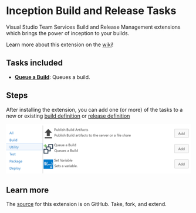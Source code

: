 # Inception Build and Release Tasks

Visual Studio Team Services Build and Release Management extensions which brings the power of inception to your builds.

Learn more about this extension on the [wiki](https://github.com/geeklearningio/gl-vsts-tasks-inception/wiki)!

## Tasks included

* **[Queue a Build](https://github.com/geeklearningio/gl-vsts-tasks-inception/wiki/Queue-Build)**: Queues a build.

## Steps

After installing the extension, you can add one (or more) of the tasks to a new or existing [build definition](https://www.visualstudio.com/en-us/docs/build/define/create) or [release definition](https://www.visualstudio.com/en-us/docs/release/author-release-definition/more-release-definition)

![add-task](Screenshots/Add-Tasks.png)

## Learn more

The [source](https://github.com/geeklearningio/gl-vsts-tasks-inception) for this extension is on GitHub. Take, fork, and extend.